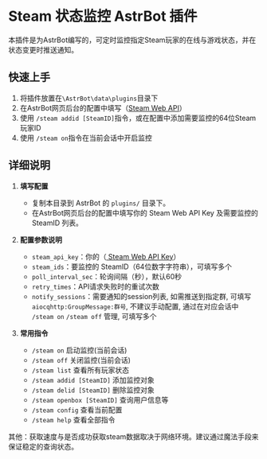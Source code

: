 # Steam 状态监控 AstrBot 插件

本插件是为AstrBot编写的，可定时监控指定Steam玩家的在线与游戏状态，并在状态变更时推送通知。


## 快速上手
1. 将插件放置在`\AstrBot\data\plugins`目录下
2. 在AstrBot网页后台的配置中填写（[Steam Web API](https://steamcommunity.com/dev/apikey)）
3. 使用 `/steam addid [SteamID]`指令，或在配置中添加需要监控的64位Steam玩家ID
4. 使用 `/steam on`指令在当前会话中开启监控 


## 详细说明
1. **填写配置**
   - 复制本目录到 AstrBot 的 `plugins/` 目录下。
   - 在AstrBot网页后台的配置中填写你的 Steam Web API Key 及需要监控的 SteamID 列表。

2. **配置参数说明**
   - `steam_api_key`：你的（[ Steam Web API Key](https://steamcommunity.com/dev/apikey)）
   - `steam_ids`：要监控的 SteamID（64位数字字符串），可填写多个
   - `poll_interval_sec`：轮询间隔（秒），默认60秒
   - `retry_times`：API请求失败时的重试次数
   - `notify_sessions`：需要通知的session列表, 如需推送到指定群, 可填写`aiocqhttp:GroupMessage:群号`, 不建议手动配置, 通过在对应会话中 `/steam on` `/steam off` 管理, 可填写多个

3. **常用指令**
   - `/steam on` 启动监控(当前会话)
   - `/steam off` 关闭监控(当前会话)
   - `/steam list` 查看所有玩家状态
   - `/steam addid [SteamID]` 添加监控对象
   - `/steam delid [SteamID]` 删除监控对象
   - `/steam openbox [SteamID]` 查询用户信息等
   - `/steam config` 查看当前配置
   - `/steam help` 查看全部指令

其他：获取速度与是否成功获取steam数据取决于网络环境。建议通过魔法手段来保证稳定的查询状态。
>
